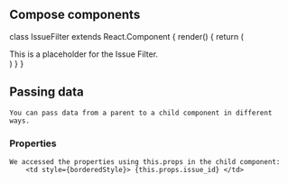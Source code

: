 ## Compose components
class IssueFilter extends React.Component {
    render() {
        return (
        <div>This is a placeholder for the Issue Filter.</div>
        )
    }
}

## Passing data
    You can pass data from a parent to a child component in different ways.
### Properties
    We accessed the properties using this.props in the child component:
        <td style={borderedStyle}> {this.props.issue_id} </td>

